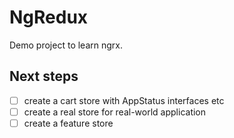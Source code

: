 # NgRedux

Demo project to learn ngrx.


## Next steps
- [ ] create a cart store with AppStatus interfaces etc
- [ ] create a real store for  real-world application
- [ ] create a feature store
